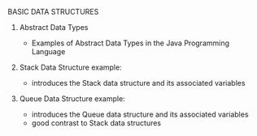 BASIC DATA STRUCTURES

1. Abstract Data Types
    - Examples of Abstract Data Types in the Java Programming Language

2. Stack Data Structure example:
    - introduces the Stack data structure and its associated variables
    
3. Queue Data Structure example:
    - introduces the Queue data structure and its associated variables
    - good contrast to Stack data structures
